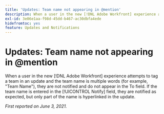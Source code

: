 ```yaml
---
title: 'Updates: Team name not appearing in @mention'
description: When a user in the new [!DNL Adobe Workfront] experience attempts to tag a team in an update and the team name is multiple words (for example, "Team Name"), they are not notified and do not appear in the To field. If the team name is entered in the [!UICONTROL Notify] field, they are notified as expected, but only part of the name is hyperlinked in the update.
exl-id: 3e06e1aa-f98d-45dd-b467-ac30dbfa4ede
hidefromtoc: yes
feature: Updates and Notifications
---
```

# Updates: Team name not appearing in @mention

When a user in the new [!DNL Adobe Workfront] experience attempts to tag a team in an update and the team name is multiple words (for example, "Team Name"), they are not notified and do not appear in the To field. If the team name is entered in the [!UICONTROL Notify] field, they are notified as expected, but only part of the name is hyperlinked in the update.

_First reported on June 3, 2021._
